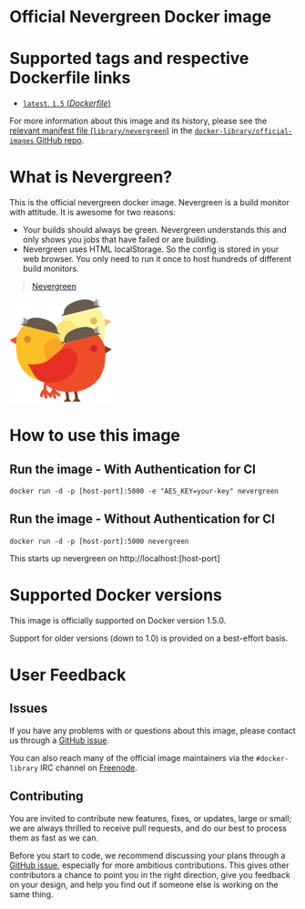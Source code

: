 # Official Nevergreen Docker image

# Supported tags and respective Dockerfile links

-	[`latest`, `1.5` (*Dockerfile*)](https://github.com/build-canaries/nevergreen-docker/blob/80f466e2ccdcedd32659ebe94dc1411b30f0554c/Dockerfile)

For more information about this image and its history, please see the [relevant manifest file (`library/nevergreen`)](https://github.com/docker-library/official-images/blob/master/library/nevergreen) in the [`docker-library/official-images` GitHub repo](https://github.com/docker-library/official-images).

# What is Nevergreen?

This is the official nevergreen docker image. Nevergreen is a build monitor with attitude. It is awesome for two reasons:

-	Your builds should always be green. Nevergreen understands this and only shows you jobs that have failed or are building.
-	Nevergreen uses HTML localStorage. So the config is stored in your web browser. You only need to run it once to host hundreds of different build monitors.

> [Nevergreen](https://github.com/build-canaries/nevergreen)

![logo](https://raw.githubusercontent.com/docker-library/docs/master/nevergreen/logo.png)

# How to use this image

## Run the image - With Authentication for CI

	docker run -d -p [host-port]:5000 -e "AES_KEY=your-key" nevergreen 

## Run the image - Without Authentication for CI

	docker run -d -p [host-port]:5000 nevergreen 

This starts up nevergreen on http://localhost:[host-port\]

# Supported Docker versions

This image is officially supported on Docker version 1.5.0.

Support for older versions (down to 1.0) is provided on a best-effort basis.

# User Feedback

## Issues

If you have any problems with or questions about this image, please contact us through a [GitHub issue](https://github.com/build-canaries/nevergreen-docker/issues).

You can also reach many of the official image maintainers via the `#docker-library` IRC channel on [Freenode](https://freenode.net).

## Contributing

You are invited to contribute new features, fixes, or updates, large or small; we are always thrilled to receive pull requests, and do our best to process them as fast as we can.

Before you start to code, we recommend discussing your plans through a [GitHub issue](https://github.com/docker-library/nevergreen/issues), especially for more ambitious contributions. This gives other contributors a chance to point you in the right direction, give you feedback on your design, and help you find out if someone else is working on the same thing.
